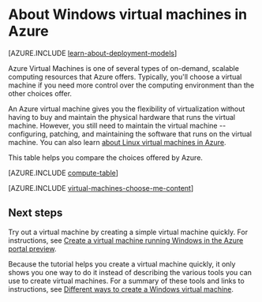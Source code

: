 <properties
    pageTitle="About Windows Virtual Machines | Azure"
    description="Learn about the basics of Windows virtual machines in Azure using both deployment models."
    services="virtual-machines-windows"
    documentationcenter=""
    author="cynthn"
    manager="timlt"
    editor="tysonn"
    tags="azure-resource-manager,azure-service-management" />
<tags
    ms.assetid="316883a8-e526-48f6-a20b-7f1490b24d6c"
    ms.service="virtual-machines-windows"
    ms.workload="infrastructure-services"
    ms.tgt_pltfrm="vm-windows"
    ms.devlang="na"
    ms.topic="get-started-article"
    ms.date="09/27/2016"
    wacn.date=""
    ms.author="cynthn" />

# About Windows virtual machines in Azure
[AZURE.INCLUDE [learn-about-deployment-models](../../includes/learn-about-deployment-models-both-include.md)]

Azure Virtual Machines is one of several types of on-demand, scalable computing resources that Azure offers. Typically, you'll choose a virtual machine if you need more control over the computing environment than the other choices offer.

An Azure virtual machine gives you the flexibility of virtualization without having to buy and maintain the physical hardware that runs the virtual machine. However, you still need to maintain the virtual machine -- configuring, patching, and maintaining the software that runs on the virtual machine. You can also learn [about Linux virtual machines in Azure](/documentation/articles/virtual-machines-linux-about/).

This table helps you compare the choices offered by Azure.

[AZURE.INCLUDE [compute-table](../../includes/compute-options-table.md)]

[AZURE.INCLUDE [virtual-machines-choose-me-content](../../includes/virtual-machines-choose-me-content.md)]

## Next steps
Try out a virtual machine by creating a simple virtual machine quickly. For instructions, see [Create a virtual machine running Windows in the Azure portal preview](/documentation/articles/virtual-machines-windows-hero-tutorial/).

Because the tutorial helps you create a virtual machine quickly, it only shows you one way to do it instead of describing the various tools you can use to create virtual machines. For a summary of these tools and links to instructions, see [Different ways to create a Windows virtual machine](/documentation/articles/virtual-machines-windows-creation-choices/).


